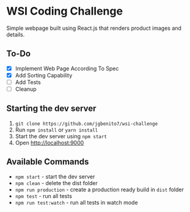 # WSI Coding Challenge

Simple webpage built using React.js that renders product images and details.

## To-Do

- [x] Implement Web Page According To Spec
- [x] Add Sorting Capability
- [ ] Add Tests
- [ ] Cleanup

## Starting the dev server

1. `git clone https://github.com/jgbenito7/wsi-challenge`
2. Run `npm install` or `yarn install`
3. Start the dev server using `npm start`
3. Open [http://localhost:9000](http://localhost:9000)

## Available Commands

- `npm start` - start the dev server
- `npm clean` - delete the dist folder
- `npm run production` - create a production ready build in `dist` folder
- `npm test` - run all tests
- `npm run test:watch` - run all tests in watch mode
